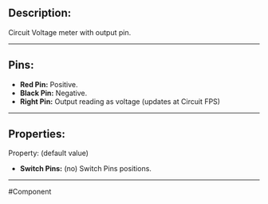 ## Description:

Circuit Voltage meter with output pin.

---

## Pins:

- **Red Pin:** Positive.
- **Black Pin:** Negative.
- **Right Pin:** Output reading as voltage (updates at Circuit FPS)

---

## Properties:
Property: (default value)

- **Switch Pins:** (no)
   Switch Pins positions.

---

#Component